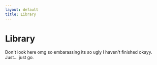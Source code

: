 ```yaml
---
layout: default
title: Library
---
```


<h1>Library</h1>
<p>Don't look here omg so embarassing its so ugly I haven't finished okayy. Just... just go.</p>
